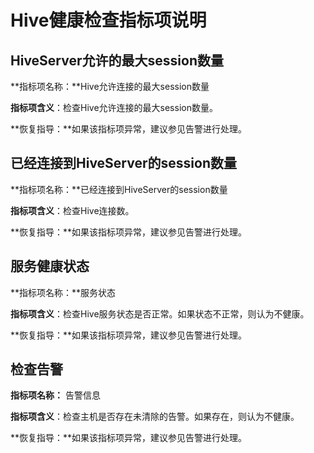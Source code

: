 # Hive健康检查指标项说明<a name="ZH-CN_TOPIC_0174499451"></a>

## HiveServer允许的最大session数量<a name="zh-cn_topic_0035251751_section16062967111623"></a>

**指标项名称：**Hive允许连接的最大session数量

**指标项含义**：检查Hive允许连接的最大session数量。

**恢复指导：**如果该指标项异常，建议参见告警进行处理。

## 已经连接到HiveServer的session数量<a name="zh-cn_topic_0035251751_section21582305111624"></a>

**指标项名称：**已经连接到HiveServer的session数量

**指标项含义**：检查Hive连接数。

**恢复指导：**如果该指标项异常，建议参见告警进行处理。

## 服务健康状态<a name="zh-cn_topic_0035251751_section26557638111625"></a>

**指标项名称：**服务状态

**指标项含义**：检查Hive服务状态是否正常。如果状态不正常，则认为不健康。

**恢复指导：**如果该指标项异常，建议参见告警进行处理。

## 检查告警<a name="zh-cn_topic_0035251751_section6868120111625"></a>

**指标项名称：**  告警信息

**指标项含义**：检查主机是否存在未清除的告警。如果存在，则认为不健康。

**恢复指导：**如果该指标项异常，建议参见告警进行处理。

